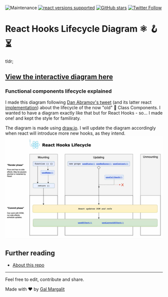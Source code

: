 ![Maintenance](https://img.shields.io/maintenance/yes/2021)
[![react versions supported](https://img.shields.io/badge/React%20versions%3A-Latest-green "React versions supported")]()
[![GitHub stars](https://img.shields.io/github/stars/Wavez/react-hooks-lifecycle)](https://github.com/Wavez/react-hooks-lifecycle/stargazers)
[![Twitter Follow](https://img.shields.io/twitter/follow/MargalitGal?label=Follow%20@MargalitGal&style=social)](https://twitter.com/MargalitGal)

# React Hooks Lifecycle Diagram ⚛️ 🪝 ⏳ #
tldr;
## [View the interactive diagram here](https://wavez.github.io/react-hooks-lifecycle/) ##
### Functional components lifecycle explained ###

I made this diagram following [Dan Abramov's tweet](https://twitter.com/dan_abramov/status/981712092611989509) (and its latter react [implementation](http://projects.wojtekmaj.pl/react-lifecycle-methods-diagram/)) about the lifecycle of the now "old" 👴 Class Components.
I wanted to have a diagram exactly like that but for React Hooks - so... I made one! and kept the style for familiraty.  

The diagram is made using [draw.io](https://draw.io).
I will update the diagram accordingly when react will introduce more new hooks, as they intend.
<a href="https://wavez.github.io/react-hooks-lifecycle">
  <img src="https://raw.githubusercontent.com/Wavez/react-hooks-lifecycle/master/screenshot.jpg" />
</a>


## Further reading
- [About this repo](https://medium.com/@galmargalit/react-function-components-hooks-lifecycle-diagram-14f76e0a5988)  

---
Feel free to edit, contribute and share.

Made with ❤ by [Gal Margalit](https://twitter.com/MargalitGal)
